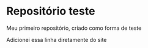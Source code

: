 # Repositório teste
Meu primeiro repositório, criado como forma de teste

Adicionei essa linha diretamente do site 
